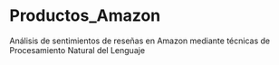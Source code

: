 # Productos_Amazon
Análisis de sentimientos de reseñas en Amazon mediante técnicas de Procesamiento Natural del Lenguaje
